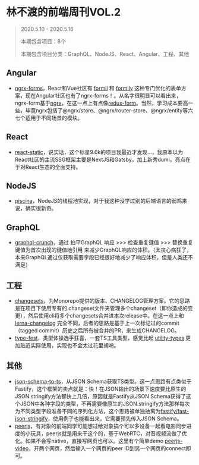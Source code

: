 # 林不渡的前端周刊VOL.2

> 2020.5.10 - 2020.5.16
>
> 本期包含项目：8个
>
> 本期包含项目分类：GraphQL、NodeJS、React、Angular、工程、其他

## Angular

- [ngrx-forms](https://github.com/MrWolfZ/ngrx-forms)，React和Vue社区有 [formil](https://github.com/formik/formik) 和 [formily](https://github.com/alibaba/formily) 这种专门优化的表单方案，现在Angular社区也有了ngrx-forms！。从名字很明显可以看出来，ngrx-form基于[ngrx](https://ngrx.io/)，在这一点上有点像[redux-form](https://github.com/redux-form/redux-form)。当然，学习成本要高一些，毕竟ngrx包括了@ngrx/store、@ngrx/router-store、@ngrx/entity等六七个适用于不同场景的模块。



## React

- [react-static](https://github.com/react-static/react-static)，说实话，这个标星9.6k的项目我最近才发现...，我原本以为React社区的主流SSG框架主要是NextJS和Gatsby，加上新秀dumi。亮点在于对React生态的全面支持。



## NodeJS

- [piscina](https://github.com/piscinajs/piscina)，NodeJS的线程池实现，对于我这种没学过别的后端语言的弱鸡来说，确实很新奇。



## GraphQL

- [graphql-crunch](https://github.com/banterfm/graphql-crunch)，通过 拍平GraphQL 响应 >>> 检查重复键值 >>> 替换重复键值为首次出现的键值地引用 来减少GraphQL响应的体积。（太丧心病狂了，本来GraphQL通过仅获取需要字段已经很好地减少了响应体积，但是人类还不满足）



## 工程

- [changesets](https://github.com/atlassian/changesets)，为Monorepo提供的版本、CHANGELOG管理方案。它的思路是在项目下使用专有的.changeset文件夹管理多个changeset（即你造成的变更），然后使用cli将多个changesets合并进本次release中。在这一点上和 [lerna-changelog](https://github.com/lerna/lerna-changelog) 完全不同，后者的思路是基于上一次标记过的commit（tagged commit）历史之后所有被合并的PR，来生成CHANGELOG。
- [type-fest](https://github.com/sindresorhus/type-fest)，类型体操选手狂喜，一套TS工具类型，感觉比起 [utility-types](https://github.com/piotrwitek/utility-types) 更加贴近实际使用，实现也不会太过花里胡哨。



## 其他

- [json-schema-to-ts](https://github.com/ThomasAribart/json-schema-to-ts)，从JSON Schema获取TS类型。这一点思路有点类似于Fastify，这个框架的卖点就是：快！在JSON输出的场景下速度要比原生的JSON.stringify方法都快上几倍，原因就是Fastify从JSON Schema获得了这个JSON中各种字段的类型，不再需要像原生的JSON.stringify方法那样每次为不同类型字段准备不同的序列化方法，这个思路被单独抽离为[fastify/fast-json-stringify](https://github.com/fastify/fast-json-stringify)，使用例子也能看出来，它需要预先传入JSON Schema。
- [peerjs](https://github.com/peers/peerjs)，有对象的前端同学可能想过给对象搞个可以多设备一起看电影同步进度的小玩具，peerjs就是用来干这个的，基于WebRTC，对音视频流做了优化。如果不会写native，直接写网页也可以。这里有个简单demo [peerjs-video](https://peerjs-video.glitch.me/)，开两个网页，然后输入一个网页的peer ID到另一个网页的connect即可。